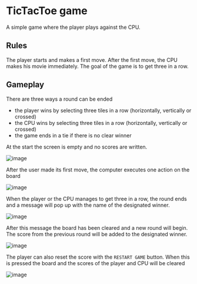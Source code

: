 # TicTacToe game
A simple game where the player plays against the CPU.

## Rules
The player starts and makes a first move. After the first move, the CPU makes his movie immediately. The goal of the game is to get three in a row.

## Gameplay
There are three ways a round can be ended
- the player wins by selecting three tiles in a row (horizontally, vertically or crossed)
- the CPU wins by selecting three tiles in a row (horizontally, vertically or crossed)
- the game ends in a tie if there is no clear winner

At the start the screen is empty and no scores are written.

![image](https://user-images.githubusercontent.com/12195753/221785538-7085edbf-cde3-4b59-bd74-f89cc6a2492e.png)

After the user made its first move, the computer executes one action on the board

![image](https://user-images.githubusercontent.com/12195753/221785944-d06a3bdb-0260-4741-b6f5-acc8d74ceb9b.png)

When the player or the CPU manages to get three in a row, the round ends and a message will pop up with the name of the designated winner.

![image](https://user-images.githubusercontent.com/12195753/221786020-6e8adaac-a335-427b-9f20-5539bd05c8fb.png)

After this message the board has been cleared and a new round will begin. The score from the previous round will be added to the designated winner.

![image](https://user-images.githubusercontent.com/12195753/221786074-148216a3-bd0c-467e-a164-7ef543819978.png)

The player can also reset the score with the `RESTART GAME` button. When this is pressed the board and the scores of the player and CPU will be cleared

![image](https://user-images.githubusercontent.com/12195753/221786674-53549af0-6a0d-4607-a54a-69300d9473a1.png)

